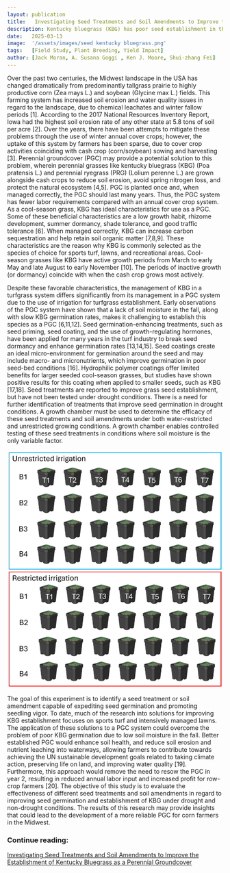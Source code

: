 ```yaml
---
layout: publication
title:   Investigating Seed Treatments and Soil Amendments to Improve the Establishment of Kentucky Bluegrass as a Perennial Groundcover
description: Kentucky bluegrass (KBG) has poor seed establishment in the fall when used as a perennial groundcover in corn production. This study was conducted to investigate the effect of various seed treatments and soil amendments on the establishment of KBG under drought and non-drought conditions, simulated in a growth chamber.
date:   2025-03-13
image:  '/assets/images/seed kentucky bluegrass.png'
tags:   [Field Study, Plant Breeding, Yield Impact]
author: [Jack Moran, A. Susana Goggi , Ken J. Moore, Shui-zhang Fei]
---
```


Over the past two centuries, the Midwest landscape in the USA has changed dramatically from predominantly tallgrass prairie to highly productive corn (Zea mays L.) and soybean (Glycine max L.) fields. This farming system has increased soil erosion and water quality issues in regard to the landscape, due to chemical leachates and winter fallow periods [1]. According to the 2017 National Resources Inventory Report, Iowa had the highest soil erosion rate of any other state at 5.8 tons of soil per acre [2]. Over the years, there have been attempts to mitigate these problems through the use of winter annual cover crops; however, the uptake of this system by farmers has been sparse, due to cover crop activities coinciding with cash crop (corn/soybean) sowing and harvesting [3].
Perennial groundcover (PGC) may provide a potential solution to this problem, wherein perennial grasses like kentucky bluegrass (KBG) (Poa pratensis L.) and perennial ryegrass (PRG) (Lolium perenne L.) are grown alongside cash crops to reduce soil erosion, avoid spring nitrogen loss, and protect the natural ecosystem [4,5]. PGC is planted once and, when managed correctly, the PGC should last many years. Thus, the PGC system has fewer labor requirements compared with an annual cover crop system. As a cool-season grass, KBG has ideal characteristics for use as a PGC. Some of these beneficial characteristics are a low growth habit, rhizome development, summer dormancy, shade tolerance, and good traffic tolerance [6]. When managed correctly, KBG can increase carbon sequestration and help retain soil organic matter [7,8,9]. These characteristics are the reason why KBG is commonly selected as the species of choice for sports turf, lawns, and recreational areas. Cool-season grasses like KBG have active growth periods from March to early May and late August to early November [10]. The periods of inactive growth (or dormancy) coincide with when the cash crop grows most actively.


Despite these favorable characteristics, the management of KBG in a turfgrass system differs significantly from its management in a PGC system due to the use of irrigation for turfgrass establishment. Early observations of the PGC system have shown that a lack of soil moisture in the fall, along with slow KBG germination rates, makes it challenging to establish this species as a PGC [6,11,12]. Seed germination-enhancing treatments, such as seed priming, seed coating, and the use of growth-regulating hormones, have been applied for many years in the turf industry to break seed dormancy and enhance germination rates [13,14,15]. Seed coatings create an ideal micro-environment for germination around the seed and may include macro- and micronutrients, which improve germination in poor seed-bed conditions [16]. Hydrophilic polymer coatings offer limited benefits for larger seeded cool-season grasses, but studies have shown positive results for this coating when applied to smaller seeds, such as KBG [17,18]. Seed treatments are reported to improve grass seed establishment, but have not been tested under drought conditions. There is a need for further identification of treatments that improve seed germination in drought conditions. A growth chamber must be used to determine the efficacy of these seed treatments and soil amendments under both water-restricted and unrestricted growing conditions. A growth chamber enables controlled testing of these seed treatments in conditions where soil moisture is the only variable factor.


<div class="gallery-box">
  <div class="gallery">
    <img src="/assets/images/image.png" loading="lazy" alt="House">
  </div>
</div>


The goal of this experiment is to identify a seed treatment or soil amendment capable of expediting seed germination and promoting seedling vigor. To date, much of the research into solutions for improving KBG establishment focuses on sports turf and intensively managed lawns. The application of these solutions to a PGC system could overcome the problem of poor KBG germination due to low soil moisture in the fall. Better established PGC would enhance soil health, and reduce soil erosion and nutrient leaching into waterways, allowing farmers to contribute towards achieving the UN sustainable development goals related to taking climate action, preserving life on land, and improving water quality [19]. Furthermore, this approach would remove the need to resow the PGC in year 2, resulting in reduced annual labor input and increased profit for row-crop farmers [20]. The objective of this study is to evaluate the effectiveness of different seed treatments and soil amendments in regard to improving seed germination and establishment of KBG under drought and non-drought conditions. The results of this research may provide insights that could lead to the development of a more reliable PGC for corn farmers in the Midwest.


### Continue reading:
[ Investigating Seed Treatments and Soil Amendments to Improve the Establishment of Kentucky Bluegrass as a Perennial Groundcover](https://www.mdpi.com/2674-1024/4/1/16)